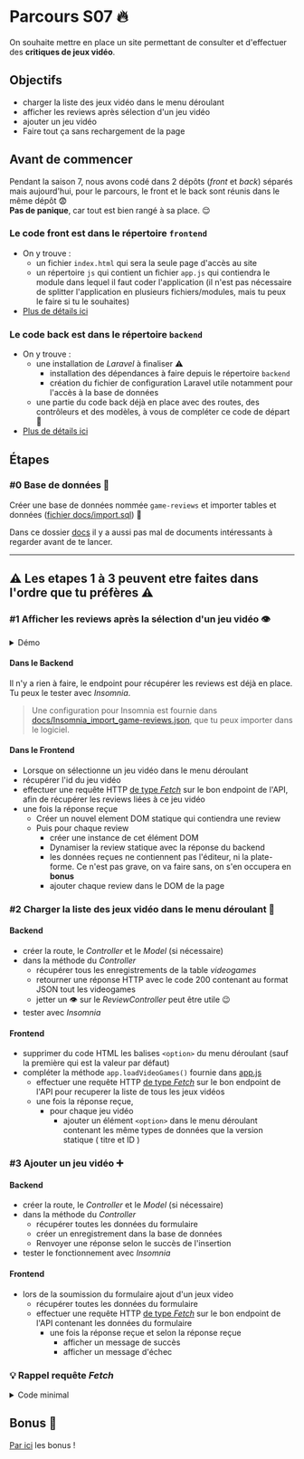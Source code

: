 # Parcours S07 :fire:

On souhaite mettre en place un site permettant de consulter et d'effectuer des **critiques de jeux vidéo**.

## Objectifs

- charger la liste des jeux vidéo dans le menu déroulant
- afficher les reviews après sélection d'un jeu vidéo
- ajouter un jeu vidéo
- Faire tout ça sans rechargement de la page

## Avant de commencer

Pendant la saison 7, nous avons codé dans 2 dépôts (_front_ et _back_) séparés mais aujourd'hui, pour le parcours, le front et le back sont réunis dans le même dépôt :fearful:  
**Pas de panique**, car tout est bien rangé à sa place. :relieved:

### Le code front est dans le répertoire `frontend`

- On y trouve :
  - un fichier `index.html` qui sera la seule page d'accès au site
  - un répertoire `js` qui contient un fichier `app.js` qui contiendra le module dans lequel il faut coder l'application (il n'est pas nécessaire de splitter l'application en plusieurs fichiers/modules, mais tu peux le faire si tu le souhaites)
- [Plus de détails ici](frontend/readme.md)

### Le code back est dans le répertoire `backend`

- On y trouve :
  - une installation de _Laravel_ à finaliser :warning:  
    - installation des dépendances à faire depuis le répertoire `backend`
    - création du fichier de configuration Laravel utile notamment pour l'accès à la base de données
  - une partie du code back déjà en place avec des routes, des contrôleurs et des modèles, à vous de compléter ce code de départ :muscle: 
- [Plus de détails ici](backend/README.md)

## Étapes

### #0 Base de données :floppy_disk:

Créer une base de données nommée `game-reviews` et importer tables et données ([fichier docs/import.sql](./docs/import.sql)) :tada:

Dans ce dossier [docs](./docs) il y a aussi pas mal de documents intéressants à regarder avant de te lancer.


---
:warning: Les etapes 1 à 3 peuvent etre faites dans l'ordre que tu préfères :warning:
---

### #1 Afficher les reviews après la sélection d'un jeu vidéo :eye:

<details><summary>Démo</summary>

![screenshot_afficher_reviews](img/display_reviews.gif)

</details>

#### Dans le Backend

Il n'y a rien à faire, le endpoint pour récupérer les reviews est déjà en place.  
Tu peux le tester avec _Insomnia_.

> Une configuration pour Insomnia est fournie dans [docs/Insomnia_import_game-reviews.json](./docs/Insomnia_import_game-reviews.json), que tu peux importer dans le logiciel.

#### Dans le Frontend

- Lorsque on sélectionne un jeu vidéo dans le menu déroulant
- récupérer l'id du jeu vidéo
- effectuer une requête HTTP [de type _Fetch_](#-rappel-requête-fetch) sur le bon endpoint de l'API, afin de récupérer les reviews liées à ce jeu vidéo
- une fois la réponse reçue
  - Créer un nouvel element DOM statique qui contiendra une review
  - Puis pour chaque review
    - créer une instance de cet élément DOM
    - Dynamiser la review statique avec la réponse du backend
    - les données reçues ne contiennent pas l'éditeur, ni la plate-forme. Ce n'est pas grave, on va faire sans, on s'en occupera en **bonus**
    - ajouter chaque review dans le DOM de la page

### #2 Charger la liste des jeux vidéo dans le menu déroulant :camel:

#### Backend

- créer la route, le _Controller_ et le _Model_ (si nécessaire)
- dans la méthode du _Controller_
  - récupérer tous les enregistrements de la table _videogames_
  - retourner une réponse HTTP avec le code 200 contenant au format JSON tout les videogames
  - jetter un :eye: sur le _ReviewController_ peut être utile :wink:
- tester avec _Insomnia_

#### Frontend

- supprimer du code HTML les balises `<option>` du menu déroulant (sauf la première qui est la valeur par défaut)
- compléter la méthode `app.loadVideoGames()` fournie dans [app.js](./frontend/js/app.js)
  - effectuer une requête HTTP [de type _Fetch_](#-rappel-requête-fetch) sur le bon endpoint de l'API pour recuperer la liste de tous les jeux vidéos
  - une fois la réponse reçue,
    - pour chaque jeu vidéo
      - ajouter un élément `<option>` dans le menu déroulant contenant les même types de données que la version statique ( titre et ID )

### #3 Ajouter un jeu vidéo :heavy_plus_sign:

#### Backend

- créer la route, le _Controller_ et le _Model_ (si nécessaire)
- dans la méthode du _Controller_
  - récupérer toutes les données du formulaire
  - créer un enregistrement dans la base de données
  - Renvoyer une réponse selon le succès de l'insertion 
- tester le fonctionnement avec _Insomnia_

#### Frontend

- lors de la soumission du formulaire ajout d'un jeux video
  - récupérer toutes les données du formulaire
  - effectuer une requête HTTP [de type _Fetch_](#-rappel-requête-fetch) sur le bon endpoint de l'API contenant les données du formulaire
    - une fois la réponse reçue et selon la réponse reçue
      - afficher un message de succès
      - afficher un message d'échec

### 💡 Rappel requête _Fetch_

<details><summary>Code minimal</summary>

```js

// Options si nécessaire
  
let fetchOptions = {
  method: 'GET',
  mode: 'cors',
  cache: 'no-cache',
  // Optionnel : pour envoyer des données avec la requête, où "data" est un tableau de données
  body : JSON.stringify(data)
};
  
// Endpoint à appeler

fetch('http://votre_endpoint_ici', fetchOptions)
    .then(
        // 1. On récupère d'abord la réponse JSON que l'on retourne...
        function (response) {
            return response.json();
        }
    )
    .then(
        // 2. ...et qu'on récupère sous forme d'objet JS
        function (object) {
            // On peut travailler avec l'objet reçu !
            console.log(object);
        }
    );
```

</details>

## Bonus :rainbow:

[Par ici](bonus.md) les bonus !
